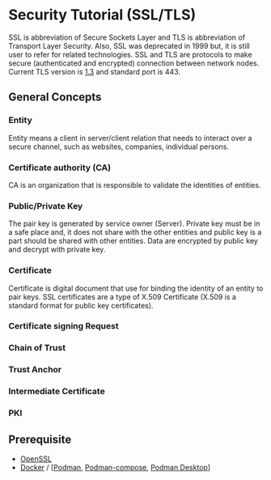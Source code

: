 # Security Tutorial (SSL/TLS)

SSL is abbreviation of Secure Sockets Layer and TLS is abbreviation of Transport Layer Security. Also, SSL was
deprecated in 1999 but, it is still user to refer for related technologies.</b>
SSL and TLS are protocols to make secure (authenticated and encrypted) connection between network nodes. Current TLS
version is [1.3](https://www.rfc-editor.org/rfc/rfc8446) and standard port is 443.

## General Concepts

### Entity

Entity means a client in server/client relation that needs to interact over a secure channel, such as websites,
companies, individual persons.

### Certificate authority (CA)

CA is an organization that is responsible to validate the identities of entities.

### Public/Private Key

The pair key is generated by service owner (Server). Private key must be in a safe place and, it does not share with the
other entities and public key is a part should be shared with other entities.</b>
Data are encrypted by public key and decrypt with private key.


### Certificate

Certificate is digital document that use for binding the identity of an entity to pair keys. SSL certificates are a type 
of X.509 Certificate (X.509 is a standard format for public key certificates).


### Certificate signing Request

### Chain of Trust

### Trust Anchor

### Intermediate Certificate

### PKI

## Prerequisite

* [OpenSSL](https://www.openssl.org/)
* [Docker](https://www.docker.com/)
  / [[Podman](https://podman.io/), [Podman-compose](https://github.com/containers/podman-compose), [Podman Desktop](https://podman-desktop.io/)]